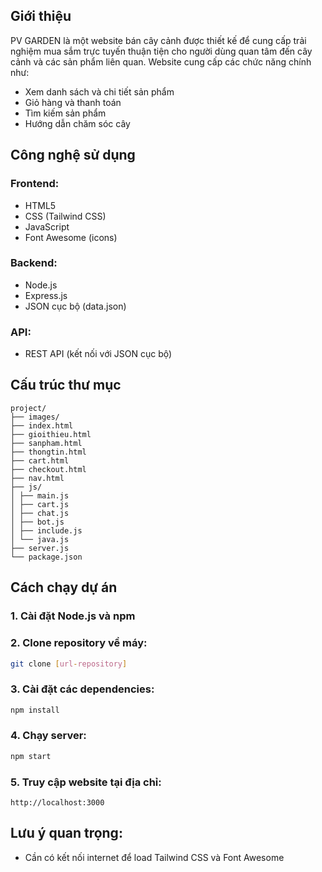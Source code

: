 ## Giới thiệu
PV GARDEN là một website bán cây cảnh được thiết kế để cung cấp trải nghiệm mua sắm trực tuyến thuận tiện cho người dùng quan tâm đến cây cảnh và các sản phẩm liên quan. Website cung cấp các chức năng chính như:

- Xem danh sách và chi tiết sản phẩm
- Giỏ hàng và thanh toán 
- Tìm kiếm sản phẩm
- Hướng dẫn chăm sóc cây

## Công nghệ sử dụng

### Frontend:
- HTML5
- CSS (Tailwind CSS)
- JavaScript
- Font Awesome (icons)

### Backend:
- Node.js
- Express.js
- JSON cục bộ (data.json)

### API:
- REST API (kết nối với JSON cục bộ)

## Cấu trúc thư mục
```
project/
├── images/
├── index.html
├── gioithieu.html
├── sanpham.html
├── thongtin.html
├── cart.html
├── checkout.html
├── nav.html
├── js/
│ ├── main.js
│ ├── cart.js
│ ├── chat.js
│ ├── bot.js
│ ├── include.js
│ └── java.js
├── server.js
└── package.json
```

## Cách chạy dự án

### 1. Cài đặt Node.js và npm

### 2. Clone repository về máy:
```bash
git clone [url-repository]
```

### 3. Cài đặt các dependencies:
```bash
npm install
```

### 4. Chạy server:
```bash
npm start
```

### 5. Truy cập website tại địa chỉ:
```
http://localhost:3000
```

## Lưu ý quan trọng:
- Cần có kết nối internet để load Tailwind CSS và Font Awesome

